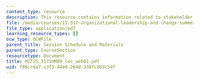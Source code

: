 ```yaml
---
content_type: resource
description: This resource contains information related to stakeholder analysis.
file: /media/courses/15-317-organizational-leadership-and-change-summer-2009/f86ccda7c3f344e0264d338fc8b3c54f_MIT15_317SUM09_lec_web01.pdf
file_type: application/pdf
learning_resource_types: []
ocw_type: OCWFile
parent_title: Session Schedule and Materials
parent_type: CourseSection
resourcetype: Document
title: MIT15_317SUM09_lec_web01.pdf
uid: f86ccda7-c3f3-44e0-264d-338fc8b3c54f
---
```

